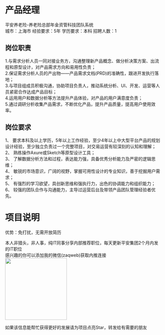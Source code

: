 # 产品经理
平安养老险-养老险总部年金资管科技团队系统  
城市：上海市 经验要求：5年 学历要求：本科  招聘人数：1

## 岗位职责
1.与需求分析人员一同对接业务方，沟通整理新产品概念、做分析决策方案、出流程和原型设计，对产品需求方向和易用性负责；   
2.保证需求分析人员的产出物——产品需求文档(PRD)的准确性，跟进开发执行落地；   
3.与项目组成员积极沟通，协助项目负责人，推动系统分析、UI、开发、运营等人员紧密合作达成产品目标；   
4.运用用户和数据分析等方法提升产品体验，对产品的用户满意度负责；   
5.通过调研分析收集产品需求，不断优化产品，提升产品质量，提高用户使用效率。

## 岗位要求
1、 要求本科及以上学历，5年以上工作经验，至少4年以上中大型平台产品的规划设计经验，至少独立负责过一个完整项目，对交易运营有较深刻的认知和理解；   
2、 熟练操作Axure或Sketch等原型设计工具；   
3、 了解数据分析方法和过程，表达能力强，具备优秀分析能力及严密的逻辑思维；   
4、 敏锐的市场意识，广阔的视野，掌握可用性设计的专业知识，善于挖掘用户需求；   
5、 有强烈的学习欲望，具创新思维和强执行力，出色的协调能力和组织能力；   
6、 较强的团队合作与沟通能力，主导过运营后台及带领产品团队管理经验者优先。

# 项目说明

优势：免打扰，无需开放简历

本人非猎头，非人事，纯IT同事分享内部推荐职位，每天更新平安集团2个月内发的IT职位  
感兴趣的你可以添加我的微信(zaqweb)获取内推连接  
<img src="https://github.com/zaqweb/PA-IT-JOBS/blob/master/WechatICode.jpeg"  height="200" width="200">

如果该信息能帮忙获得更好的发展请为项目点亮Star，转发给有需要的朋友




